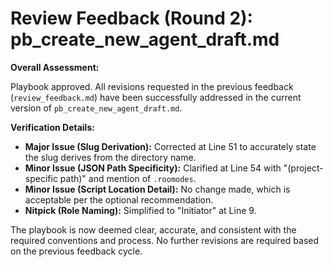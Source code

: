 # Review Feedback (Round 2): pb_create_new_agent_draft.md

**Overall Assessment:**

Playbook approved. All revisions requested in the previous feedback (`review_feedback.md`) have been successfully addressed in the current version of `pb_create_new_agent_draft.md`.

**Verification Details:**

*   **Major Issue (Slug Derivation):** Corrected at Line 51 to accurately state the slug derives from the directory name.
*   **Minor Issue (JSON Path Specificity):** Clarified at Line 54 with "(project-specific path)" and mention of `.roomodes`.
*   **Minor Issue (Script Location Detail):** No change made, which is acceptable per the optional recommendation.
*   **Nitpick (Role Naming):** Simplified to "Initiator" at Line 9.

The playbook is now deemed clear, accurate, and consistent with the required conventions and process. No further revisions are required based on the previous feedback cycle.